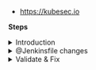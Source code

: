 - https://kubesec.io


**Steps**

<details>
<summary>Introduction</summary>
<br>
  
  
  ![image](https://user-images.githubusercontent.com/75510135/154849485-6ce30da0-5f03-43ab-99da-9be2efab5c4b.png)

  ![image](https://user-images.githubusercontent.com/75510135/154849425-f271782a-cece-4c83-ac5c-cdc25449c594.png)

</details>

<details>
<summary>@Jenkinsfile changes</summary>
<br>

- @Jenkinsfile , extend the stage for scanning yml file, refer documentation on https://kubesec.io
  
  ![image](https://user-images.githubusercontent.com/75510135/154850171-6411f513-60ec-4c7e-aad9-6914d7ad46e4.png)

  ```
      stage('Vulnerability Scan - Kubernetes') {
      steps {
        parallel(
          "OPA Scan": {
            sh 'docker run --rm -v $(pwd):/project openpolicyagent/conftest test --policy opa-k8s-security.rego k8s_deployment_service.yaml'
          },
          "Kubesec Scan": {
            sh "bash kubesec-scan.sh"
          }
        )
      }
    }
  ```
  
  - create kubesec-scan.sh @Project root directory
  
```
  #!/bin/bash

#kubesec-scan.sh

# using kubesec v2 api
scan_result=$(curl -sSX POST --data-binary @"k8s_deployment_service.yaml" https://v2.kubesec.io/scan)
scan_message=$(curl -sSX POST --data-binary @"k8s_deployment_service.yaml" https://v2.kubesec.io/scan | jq .[0].message -r ) 
scan_score=$(curl -sSX POST --data-binary @"k8s_deployment_service.yaml" https://v2.kubesec.io/scan | jq .[0].score ) 


# using kubesec docker image for scanning
# scan_result=$(docker run -i kubesec/kubesec:512c5e0 scan /dev/stdin < k8s_deployment_service.yaml)
# scan_message=$(docker run -i kubesec/kubesec:512c5e0 scan /dev/stdin < k8s_deployment_service.yaml | jq .[].message -r)
# scan_score=$(docker run -i kubesec/kubesec:512c5e0 scan /dev/stdin < k8s_deployment_service.yaml | jq .[].score)

	
    # Kubesec scan result processing
    # echo "Scan Score : $scan_score"

	if [[ "${scan_score}" -ge 5 ]]; then
	    echo "Score is $scan_score"
	    echo "Kubesec Scan $scan_message"
	else
	    echo "Score is $scan_score, which is less than or equal to 5."
	    echo "Scanning Kubernetes Resource has Failed"
	    exit 1;
	fi;
```
</details>


<details>
<summary>Validate & Fix</summary>
<br>

  ![image](https://user-images.githubusercontent.com/75510135/154850841-97d7380d-ce5a-4164-a07c-29326bac5dcb.png)

  - here score is 1 vs 5 hence need to look into documentation to improve the score
  - click submit this yml to kubesec

  ![image](https://user-images.githubusercontent.com/75510135/154850926-e3bc64b5-0629-427f-a4ba-9261a0b7a007.png)
  
  - implement these suggestions 
  
  ![image](https://user-images.githubusercontent.com/75510135/154850984-990ef679-5969-45a4-929a-eac9274b3961.png)

  <img width="533" alt="image" src="https://user-images.githubusercontent.com/75510135/154851027-1e299a1c-5e62-4654-b5c8-4d6427e08c33.png">

  - rerun the build now 
  
  ![image](https://user-images.githubusercontent.com/75510135/154851231-ad0815a2-dabc-4f76-82a1-1ac760200a0f.png)


</details>

